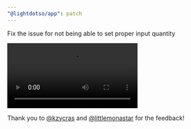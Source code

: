 ```yaml
---
"@lightdotso/app": patch
---
```


Fix the issue for not being able to set proper input quantity

<video controls>
  <source src="https://lightcache.net/ipsum-tenetur-pariatur.mp4" type="video/mp4">
</video>

Thank you to [@kzycras](https://twitter.com/kzycras) and [@littlemonastar](https://twitter.com/littlemonastar) for the feedback!

